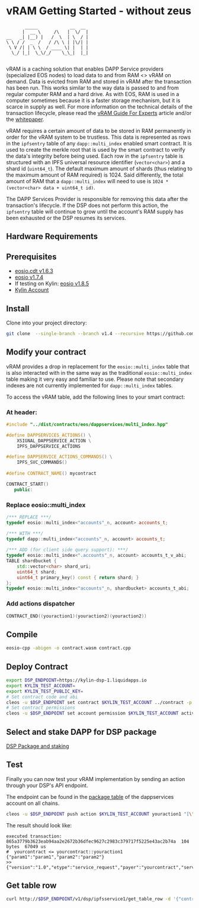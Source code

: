 vRAM Getting Started - without zeus
===================================

```            
       _____            __  __ 
      |  __ \     /\   |  \/  |
__   _| |__) |   /  \  | \  / |
\ \ / /  _  /   / /\ \ | |\/| |
 \ V /| | \ \  / ____ \| |  | |
  \_/ |_|  \_\/_/    \_\_|  |_|
            
```

vRAM is a caching solution that enables DAPP Service providers (specialized EOS nodes) to load data to and from RAM <> vRAM on demand.  Data is evicted from RAM and stored in vRAM after the transaction has been run.  This works similar to the way data is passed to and from regular computer RAM and a hard drive.  As with EOS, RAM is used in a computer sometimes because it is a faster storage mechanism, but it is scarce in supply as well.  For more information on the technical details of the transaction lifecycle, please read the [vRAM Guide For Experts](https://medium.com/the-liquidapps-blog/vram-guide-for-experts-f809c8f82a27) article and/or the [whitepaper](https://liquidapps.io/DAPP%20Network%20and%20DAPP%20Token%20Whitepaper%20v2.0.pdf).

vRAM requires a certain amount of data to be stored in RAM permanently in order for the vRAM system to be trustless.  This data is represented as rows in the `ipfsentry` table of any `dapp::multi_index` enabled smart contract.  It is used to create the merkle root that is used by the smart contract to verify the data's integrity before being used.  Each row in the `ipfsentry` table is structured with an IPFS universal resource identifier (`vector<char>`) and a shard id (`uint64_t`).  The default maximum amount of shards (thus relating to the maximum amount of RAM required) is 1024.  Said differently, the total amount of RAM that a `dapp::multi_index` will need to use is `1024 * (vector<char> data + uint64_t id)`.

The DAPP Services Provider is responsible for removing this data after the transaction's lifecycle.  If the DSP does not perform this action, the `ipfsentry` table will continue to grow until the account's RAM supply has been exhausted or the DSP resumes its services.

## Hardware Requirements

## Prerequisites

* [eosio.cdt v1.6.3](https://github.com/EOSIO/eosio.cdt/releases/tag/v1.6.3)
* [eosio v1.7.4](https://github.com/EOSIO/eos/releases/tag/v1.7.4)
* If testing on Kylin: [eosio v1.8.5](https://github.com/EOSIO/eos/releases/tag/v1.8.5)
* [Kylin Account](kylin-account.md)

## Install

Clone into your project directory:
```bash
git clone  --single-branch --branch v1.4 --recursive https://github.com/liquidapps-io/dist
```

## Modify your contract

vRAM provides a drop in replacement for the `eosio::multi_index` table that is also interacted with in the same way as the traditional `eosio::multi_index` table making it very easy and familiar to use. Please note that secondary indexes are not currently implemented for `dapp::multi_index` tables. 

To access the vRAM table, add the following lines to your smart contract:

### At header:
```cpp
#include "../dist/contracts/eos/dappservices/multi_index.hpp"

#define DAPPSERVICES_ACTIONS() \
    XSIGNAL_DAPPSERVICE_ACTION \
    IPFS_DAPPSERVICE_ACTIONS

#define DAPPSERVICE_ACTIONS_COMMANDS() \
    IPFS_SVC_COMMANDS()
  
#define CONTRACT_NAME() mycontract

CONTRACT_START()
   public:
```

### Replace eosio::multi_index
```cpp
/*** REPLACE ***/
typedef eosio::multi_index<"accounts"_n, account> accounts_t;

/*** WITH ***/
typedef dapp::multi_index<"accounts"_n, account> accounts_t;
      
/*** ADD (for client side query support): ***/
typedef eosio::multi_index<".accounts"_n, account> accounts_t_v_abi;
TABLE shardbucket {
    std::vector<char> shard_uri;
    uint64_t shard;
    uint64_t primary_key() const { return shard; }
};
typedef eosio::multi_index<"accounts"_n, shardbucket> accounts_t_abi;
```

### Add actions dispatcher
```cpp
CONTRACT_END((youraction1)(youraction2)(youraction2))
```

## Compile
```bash
eosio-cpp -abigen -o contract.wasm contract.cpp
```

## Deploy Contract
```bash
export DSP_ENDPOINT=https://kylin-dsp-1.liquidapps.io
export KYLIN_TEST_ACCOUNT=
export KYLIN_TEST_PUBLIC_KEY=
# Set contract code and abi
cleos -u $DSP_ENDPOINT set contract $KYLIN_TEST_ACCOUNT ../contract -p $KYLIN_TEST_ACCOUNT@active
# Set contract permissions
cleos -u $DSP_ENDPOINT set account permission $KYLIN_TEST_ACCOUNT active "{\"threshold\":1,\"keys\":[\"$KYLIN_TEST_PUBLIC_KEY\"],\"accounts\":[{\"permission\":{\"actor\":\"eosio.code\",\"permission\":\"active\"},\"weight\":1}]}" active -p $KYLIN_TEST_ACCOUNT@active
```

## Select and stake DAPP for DSP package

[DSP Package and staking](dsp-packages-and-staking.md)

## Test
Finally you can now test your vRAM implementation by sending an action through your DSP's API endpoint.  

The endpoint can be found in the [package table](https://kylin.eosx.io/account/dappservices?mode=contract&sub=tables&table=package&lowerBound=&upperBound=&limit=100) of the dappservices account on all chains.

```bash
cleos -u $DSP_ENDPOINT push action $KYLIN_TEST_ACCOUNT youraction1 "[\"param1\",\"param2\"]" -p $KYLIN_TEST_ACCOUNT@active
```

The result should look like:
```
executed transaction: 865a3779b3623eab94aa2e2672b36dfec9627c2983c379717f5225e43ac2b74a  104 bytes  67049 us
#  yourcontract <= yourcontract::youraction1         {"param1":"param1","param2":"param2"}
>> {"version":"1.0","etype":"service_request","payer":"yourcontract","service":"ipfsservice1","action":"commit","provider":"","data":"DH......"}
```

## Get table row
```bash
curl http://$DSP_ENDPOINT/v1/dsp/ipfsservice1/get_table_row -d '{"contract":"CONTRACT_ACCOUNT","scope":"SCOPE","table":"TABLE_NAME","key":"TABLE_PRIMARY_KEY"}' | python -m json.tool
```